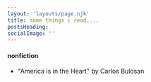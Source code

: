 ```yaml
---
layout: 'layouts/page.njk'
title: some things i read....
postsHeading: 
socialImage: ''
---
```


#### nonfiction
- "America is in the Heart" by Carlos Bulosan
